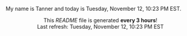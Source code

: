My name is Tanner and today is Tuesday, November 12, 10:23 PM EST.

<p align="center">This <i>README</i> file is generated <b>every 3 hours</b>!</br>Last refresh: Tuesday, November 12, 10:23 PM EST<br /></p>
